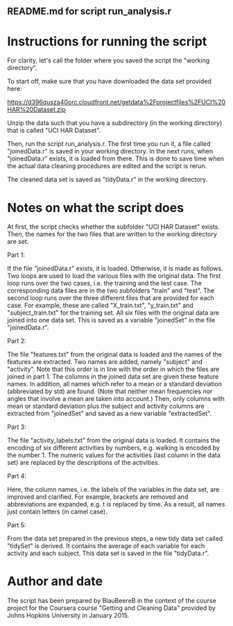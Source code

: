 ## README.md for script run_analysis.r

# Instructions for running the script

For clarity, let's call the folder where you saved the script the "working directory".

To start off, make sure that you have downloaded the data set provided here: 

https://d396qusza40orc.cloudfront.net/getdata%2Fprojectfiles%2FUCI%20HAR%20Dataset.zip

Unzip the data such that you have a subdirectory (in the working directory) that is called "UCI HAR Dataset".

Then, run the script run_analysis.r. The first time you run it, a file called "joinedData.r" is saved in your working directory. In the next runs, when "joinedData.r" exists, it is loaded from there. This is done to save time when the actual data cleaning procedures are edited and the script is rerun.

The cleaned data set is saved as "tidyData.r" in the working directory.

# Notes on what the script does

At first, the script checks whether the subfolder "UCI HAR Dataset" exists. Then, the names for the two files that are written to the working directory are set.

Part 1:

If the file "joinedData.r" exists, it is loaded. Otherwise, it is made as follows. Two loops are used to load the various files with the original data. The first loop runs over the two cases, i.e. the training and the test case. The corresponding data files are in the two subfolders "train" and "test". The second loop runs over the three different files that are provided for each case. For example, these are called "X_train.txt", "y_train.txt" and "subject_train.txt" for the training set. All six files with the original data are joined into one data set. This is saved as a variable "joinedSet" in the file "joinedData.r".

Part 2:

The file "features.txt" from the original data is loaded and the names of the features are extracted. Two names are added, namely "subject" and "activity". Note that this order is in line with the order in which the files are joined in part 1. The columns in the joined data set are given these feature names. In addition, all names which refer to a mean or a standard deviation (abbreviated by std) are found. (Note that neither mean frequencies nor angles that involve a mean are taken into account.) Then, only columns with mean or standard deviation plus the subject and activity columns are extracted from "joinedSet" and saved as a new variable "extractedSet".

Part 3:

The file "activity_labels.txt" from the original data is loaded. It contains the encoding of six different activities by numbers, e.g. walking is encoded by the number 1. The numeric values for the activities (last column in the data set) are replaced by the descriptions of the activities.

Part 4:

Here, the column names, i.e. the labels of the variables in the data set, are improved and clarified. For example, brackets are removed and abbreviations are expanded, e.g. t is replaced by time. As a result, all names just contain letters (in camel case).

Part 5:

From the data set prepared in the previous steps, a new tidy data set called "tidySet" is derived. It contains the average of each variable for each activity and each subject. This data set is saved in the file "tidyData.r".

# Author and date

The script has been prepared by BlauBeereB in the context of the course project for the Coursera course "Getting and Cleaning Data" provided by Johns Hopkins University in January 2015.


